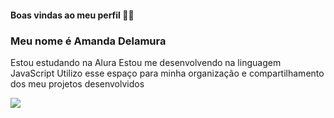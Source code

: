 #### Boas vindas ao meu perfil 💙💙


### Meu nome é Amanda Delamura



Estou estudando na Alura
Estou me desenvolvendo na linguagem JavaScript
Utilizo esse espaço para minha organização e compartilhamento dos meu projetos desenvolvidos

![](https://media1.tenor.com/m/o_5RQarGvJ0AAAAC/kiss.gif)

